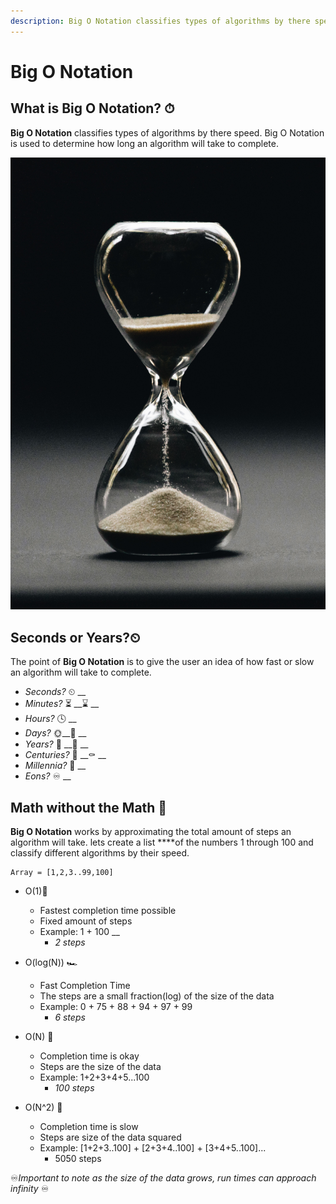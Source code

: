 ```yaml
---
description: Big O Notation classifies types of algorithms by there speed.
---
```


# Big O Notation

## What is Big O Notation? ⏱ 

**Big O Notation** classifies types of algorithms by there speed. Big O Notation is used to determine how long an algorithm will take to complete.

![](../.gitbook/assets/nathan-dumlao-5hl5reicevy-unsplash.jpg)

## Seconds or Years?⏲ 

The point of **Big O Notation** is to give the user an idea of how fast or slow an algorithm will take to complete.

* _Seconds?_ ⏲ __
* _Minutes?_ ⏳ __⌛ __
* _Hours?_ 🕓 __
* _Days?_ 🌞\_\_🌚 __
* _Years?_ 🥳 __🎂 __
* _Centuries?_ 👶 __⚰ __
* _Millennia?_ 🗿 __
* _Eons?_ ♾ __

## Math without the Math 🤔 

**Big O Notation** works by approximating the total amount of steps an algorithm will take. lets create a list ****of the numbers 1 through 100 and classify different algorithms by their speed.

```text
Array = [1,2,3..99,100]
```

* O\(1\)🚀 
  * Fastest completion time possible 
  * Fixed amount of steps
  * Example: 1 + 100 __
    * _2 steps_
* O\(log\(N\)\) 🏎 
  * Fast Completion Time
  * The steps are a small fraction\(log\) of the size of the data
  * Example: 0 + 75 + 88 + 94 + 97 + 99 
    * _6 steps_
* O\(N\) 🏇 
  * Completion time is okay 
  * Steps are the size of the data
  * Example: 1+2+3+4+5...100
    * _100 steps_
* O\(N^2\) 🐌 

  * Completion time is slow
  * Steps are size of the data squared
  * Example: \[1+2+3..100\] + \[2+3+4..100\] + \[3+4+5..100\]...
    * 5050 steps

♾_Important to note as the size of the data grows, run times can approach infinity_ ♾ 

